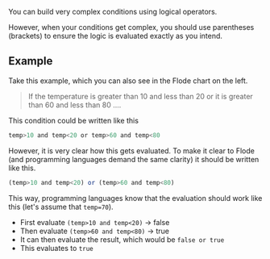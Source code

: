 You can build very complex conditions using logical operators. 

However, when your conditions get complex, you should use parentheses (brackets) to ensure the logic is evaluated exactly as you intend.

## Example
Take this example, which you can also see in the Flode chart on the left.

> If the temperature is greater than 10 and less than 20 or it is greater than 60 and less than 80 ....

This condition could be written like this

```javascript
temp>10 and temp<20 or temp>60 and temp<80
```

However, it is very clear how this gets evaluated. To make it clear to Flode (and programming languages demand the same clarity) it should be written like this.

```javascript
(temp>10 and temp<20) or (temp>60 and temp<80)
```

This way, programming languages know that the evaluation should work like this (let's assume that `temp=70`).

- First evaluate `(temp>10 and temp<20)` -> false
- Then evaluate `(temp>60 and temp<80)` -> true
- It can then evaluate the result, which would be `false or true`
- This evaluates to `true`
